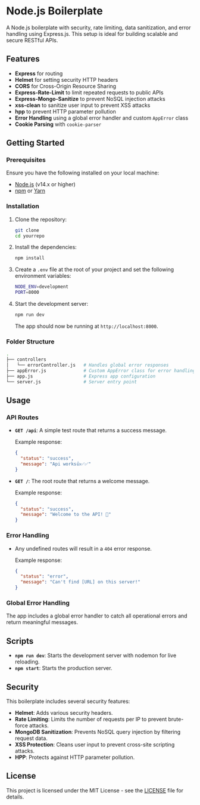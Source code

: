 
# Node.js Boilerplate

A Node.js boilerplate with security, rate limiting, data sanitization, and error handling using Express.js. This setup is ideal for building scalable and secure RESTful APIs.

## Features

- **Express** for routing
- **Helmet** for setting security HTTP headers
- **CORS** for Cross-Origin Resource Sharing
- **Express-Rate-Limit** to limit repeated requests to public APIs
- **Express-Mongo-Sanitize** to prevent NoSQL injection attacks
- **xss-clean** to sanitize user input to prevent XSS attacks
- **hpp** to prevent HTTP parameter pollution
- **Error Handling** using a global error handler and custom `AppError` class
- **Cookie Parsing** with `cookie-parser`

## Getting Started

### Prerequisites

Ensure you have the following installed on your local machine:

- [Node.js](https://nodejs.org/en/) (v14.x or higher)
- [npm](https://www.npmjs.com/) or [Yarn](https://yarnpkg.com/)

### Installation

1. Clone the repository:
   ```bash
   git clone 
   cd yourrepo
   ```

2. Install the dependencies:
   ```bash
   npm install
   ```

3. Create a `.env` file at the root of your project and set the following environment variables:
   ```bash
   NODE_ENV=development
   PORT=8000
   ```

4. Start the development server:
   ```bash
   npm run dev
   ```

   The app should now be running at `http://localhost:8000`.

### Folder Structure

```bash
.
├── controllers
│   └── errorController.js   # Handles global error responses
├── appError.js              # Custom AppError class for error handling
├── app.js                   # Express app configuration
└── server.js                # Server entry point
```

## Usage

### API Routes

- **`GET /api`**: A simple test route that returns a success message.
  
  Example response:
  ```json
  {
    "status": "success",
    "message": "Api works👍✅✅"
  }
  ```

- **`GET /`**: The root route that returns a welcome message.

  Example response:
  ```json
  {
    "status": "success",
    "message": "Welcome to the API! 🎉"
  }
  ```

### Error Handling

- Any undefined routes will result in a `404` error response.
  
  Example response:
  ```json
  {
    "status": "error",
    "message": "Can't find [URL] on this server!"
  }
  ```

### Global Error Handling

The app includes a global error handler to catch all operational errors and return meaningful messages.

## Scripts

- **`npm run dev`**: Starts the development server with nodemon for live reloading.
- **`npm start`**: Starts the production server.

## Security

This boilerplate includes several security features:

- **Helmet**: Adds various security headers.
- **Rate Limiting**: Limits the number of requests per IP to prevent brute-force attacks.
- **MongoDB Sanitization**: Prevents NoSQL query injection by filtering request data.
- **XSS Protection**: Cleans user input to prevent cross-site scripting attacks.
- **HPP**: Protects against HTTP parameter pollution.

## License

This project is licensed under the MIT License - see the [LICENSE](LICENSE) file for details.

